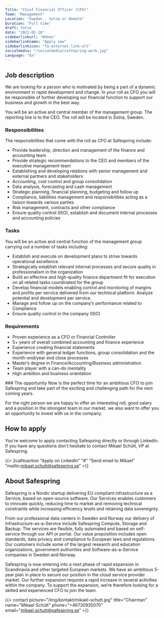 ```yaml
---
Title: "Chief Financial Officer (CFO)"
Team: "Management"
Location: "Sweden - Solna or Remote"
Duration: "Full time"
draft: false
date: "2021-02-26"
sidebarlinkurl: "#down"
sidebarlinkname: "Apply now"
sidebarlinkicon: "fa-external-link-alt"
socialmedia: "/socialmedia/safespring-work.jpg"
Language: "En"
---
```


## Job description
We are looking for a person who is motivated by being a part of a dynamic environment in rapid development and change. In your roll as CFO you will be responsible of further developing our financial function to support our business and growth in the best way.

You will be an active and central member of the management group. The reporting line is to the CEO. The roll will be located in Solna, Sweden.

### Responsibilities
The responsibilities that come with the roll as CFO at Safespring include:

-	Provide leadership, direction and management of the finance and accounting team
-	Provide strategic recommendations to the CEO and members of the executive management team
-	Establishing and developing relations with senior management and external partners and stakeholders
-	Accounting, cost control and group consolidation
-	Data analysis, forecasting and cash management
-	Strategic planning, financial planning, budgeting and follow up
-	Compliance, liabilities management and responsibilities acting as a liaison towards various parties
-	Risk management, contracts and other compliance
-	Ensure quality control (ISO), establish and document internal processes and accounting policies

### Tasks
You will be an active and central function of the management group carrying out a number of tasks including:

-	Establish and execute on development plans to strive towards operational excellence.
-	Strategically establish relevant internal processes and secure quality in professionalism in the organization
-	Build an effective and high-quality finance department fit for execution on all related tasks coordinated for the group
-	Develop financial models enabling control and monitoring of margins and profits per service delivered from our technical platform. Analyze potential and development per service. 	
-	Manage and follow up on the company’s performance related to Compliance
-	Ensure quality control in the company (ISO)

### Requirements

-	Proven experience as a CFO or Financial Controller
-	5+ years of overall combined accounting and finance experience
-	Experience creating financial statements
-	Experience with general ledger functions, group consolidation and the month-end/year end close processes
-	Master’s degree in Finance/Accounting/Business administration
-	Team player with a can-do mentality
-	High ambition and business orientation

<div id="down"></div>
### The opportunity
Now is the perfect time for an ambitious CFO to join Safespring and take part of the exciting and challenging path for the next coming years.

For the right person we are happy to offer an interesting roll, good salary and a position in the strongest team in our market. we also want to offer you an opportunity to invest with us in the company.

## How to apply
You're welcome to apply contacting Safespring directly or through LinkedIn. If you have any questions don't hesitate to contact Mikael Schütt, VP at Safespring.

{{< 2calltoaction "Apply on LinkedIn" "#" "Send email to Mikael" "mailto:mikael.schutt@safespring.se" >}}

## About Safespring

Safespring is a Nordic startup delivering EU compliant infrastructure as a Service, based on open-source software. Our Services enables customers to innovate quickly, reducing time to market and removing technical constraints while increasing efficiency levels and retaining data sovereignty.

From our professional data centers in Sweden and Norway our delivery of Infrastructure-as-a-Service include Safespring Compute, Storage and Backup. The services are flexible, fully automated and based on self-service through our API or portal. Our value proposition includes open standards, data privacy and compliance to European laws and regulations. Our customers include some of the largest research and education organizations, government authorities and Software-as-a-Service companies in Sweden and Norway.

Safespring is now entering into a next phase of rapid expansion in Scandinavia and other targeted European markets. We have an ambitious 5-year plan in place to secure our position in the cloud service provider market. Our further expansion requires a rapid increase in several activities within the company. To support the expansion, we’re therefore looking for a skilled and experienced CFO to join the team.

{{< contact picture="/img/kontakt/mikael-schutt.jpg" title="Chairman" name="Mikael Schütt" phone="+46730935070" email="mikael.schutt@safespring.se" >}}
